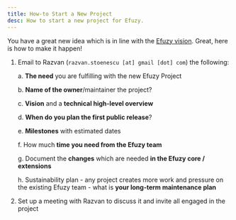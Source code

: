```yaml
---
title: How-to Start a New Project
desc: How to start a new project for Efuzy.
---
```


You have a great new idea which is in line with the [Efuzy vision](/introduction-to-efuzy). Great, here is how to make it happen!

1. Email to Razvan (`razvan.stoenescu [at] gmail [dot] com`) the following:

   a. **The need** you are fulfilling with the new Efuzy Project

   b. **Name of the owner**/maintainer the project?

   c. **Vision** and a **technical high-level overview**

   d. **When do you plan the first public release**?

   e. **Milestones** with estimated dates

   f. How much **time you need from the Efuzy team**

   g. Document the **changes** which are needed **in the Efuzy core / extensions**

   h. Sustainability plan - any project creates more work and pressure on the existing Efuzy team - what is **your long-term maintenance plan**

2. Set up a meeting with Razvan to discuss it and invite all engaged in the project
